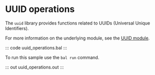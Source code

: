# UUID operations

The `uuid` library provides functions related to UUIDs (Universal Unique Identifiers).

For more information on the underlying module, see the [UUID module](https://docs.central.ballerina.io/ballerina/uuid/latest/).

::: code uuid_operations.bal :::

To run this sample use the `bal run` command.

::: out uuid_operations.out :::